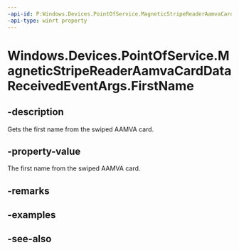 ```yaml
---
-api-id: P:Windows.Devices.PointOfService.MagneticStripeReaderAamvaCardDataReceivedEventArgs.FirstName
-api-type: winrt property
---
```


<!-- Property syntax
public string FirstName { get; }
-->

# Windows.Devices.PointOfService.MagneticStripeReaderAamvaCardDataReceivedEventArgs.FirstName

## -description
Gets the first name from the swiped AAMVA card.

## -property-value
The first name from the swiped AAMVA card.

## -remarks

## -examples

## -see-also
